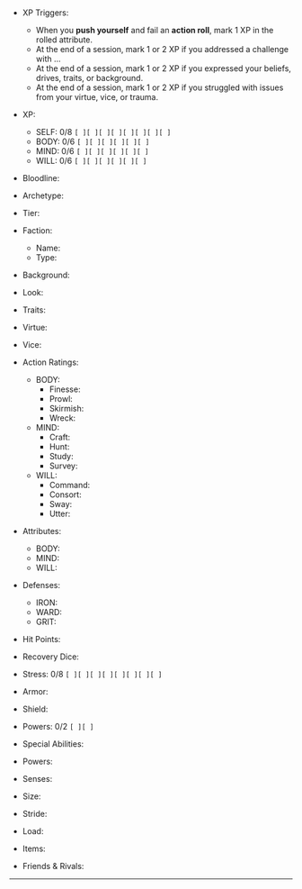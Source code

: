 #

- XP Triggers:
    - When you **push yourself** and fail an **action roll**, mark 1 XP in the rolled attribute.
    - At the end of a session, mark 1 or 2 XP if you addressed a challenge with ...
    - At the end of a session, mark 1 or 2 XP if you expressed your beliefs, drives, traits, or background.
    - At the end of a session, mark 1 or 2 XP if you struggled with issues from your virtue, vice, or trauma.
- XP:
    - SELF: 0/8 `[ ][ ][ ][ ][ ][ ][ ][ ]`
    - BODY: 0/6 `[ ][ ][ ][ ][ ][ ]`
    - MIND: 0/6 `[ ][ ][ ][ ][ ][ ]`
    - WILL: 0/6 `[ ][ ][ ][ ][ ][ ]`

- Bloodline:
- Archetype:
- Tier:
- Faction:
    - Name:
    - Type:
- Background:
- Look:
- Traits:
- Virtue:
- Vice:

- Action Ratings:
    - BODY:
        - Finesse:
        - Prowl:
        - Skirmish:
        - Wreck:
    - MIND:
        - Craft:
        - Hunt:
        - Study:
        - Survey:
    - WILL:
        - Command:
        - Consort:
        - Sway:
        - Utter:
- Attributes:
    - BODY:
    - MIND:
    - WILL:
- Defenses:
    - IRON:
    - WARD:
    - GRIT:

- Hit Points:
- Recovery Dice:
- Stress: 0/8 `[ ][ ][ ][ ][ ][ ][ ][ ]`
- Armor:
- Shield:
- Powers: 0/2 `[ ][ ]`

- Special Abilities:
- Powers:

- Senses:
- Size:
- Stride:
- Load:
- Items:

- Friends & Rivals:

* * * * * * * * * * * * * * * * * * * * * * * * * * * * * * * * * * * * * * * *
